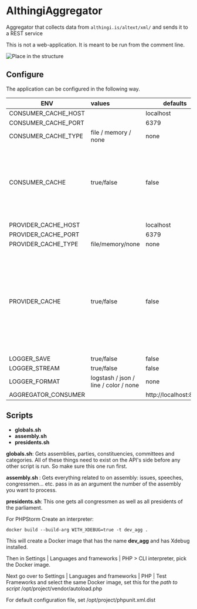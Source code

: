# AlthingiAggregator

Aggregator that collects data from `althingi.is/altext/xml/` and sends it to a REST service


This is not a web-application. It is meant to be run from the comment line.


![Place in the structure](https://cloud.githubusercontent.com/assets/386336/13869371/f8353370-ed27-11e5-919e-b2d3908d9b02.png)


## Configure
The application can be configured in the following way.

| ENV                 | values                                 | defaults              | description  |
| ------------------- |:---------------------------------------| --------------------- | -------------|
| CONSUMER_CACHE_HOST | <host name>                            | localhost             |              |
| CONSUMER_CACHE_PORT | <port number>                          | 6379                  |              |
| CONSUMER_CACHE_TYPE | file / memory / none                   | none                  |              |
| CONSUMER_CACHE      | true/false                             | false                 | Should the aggregator check if it has served this data to the API before and if so, not make a call to the API |
| PROVIDER_CACHE_HOST | <host name>                            | localhost             |              |
| PROVIDER_CACHE_PORT | <port number>                          | 6379                  |              |
| PROVIDER_CACHE_TYPE | file/memory/none                       | none                  |              |
| PROVIDER_CACHE      | true/false                             | false                 | Should the aggregator check if it has asked althingi.is for this information before and if so, use its cache and not make a HTTP request |
| LOGGER_SAVE         | true/false                             | false                 |              |
| LOGGER_STREAM       | true/false                             | false                 |              |
| LOGGER_FORMAT       | logstash / json / line / color / none  | none                  |              |
| AGGREGATOR_CONSUMER | <URL>                                  | http://localhost:8080 |              |


## Scripts

* **globals.sh**
* **assembly.sh <number>**
* **presidents.sh**

**globals.sh**: Gets assemblies, parties, constituencies, committees and categories. All of these things
need to exist on the API's side before any other script is run. So make sure this one run first.

**assembly.sh <number>**: Gets everything related to on assembly: issues, speeches, congressmen... etc.
pass in as an argument the number of the assembly you want to process.

**presidents.sh**: This one gets all congressmen as well as all presidents of the parliament.



For PHPStorm
Create an interpreter: 
```shell script
docker build --build-arg WITH_XDEBUG=true -t dev_agg .
```

This will create a Docker image that has the name **dev_agg** and has Xdebug installed.

Then in Settings | Languages and frameworks | PHP > CLI interpreter, 
pick the Docker image.

Next go over to   Settings | Languages and frameworks | PHP | Test Frameworks and select the same Docker image,
set this for the _path to script_ /opt/project/vendor/autoload.php

For default configuration file, set /opt/project/phpunit.xml.dist
